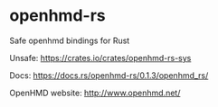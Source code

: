 # openhmd-rs
Safe openhmd bindings for Rust

Unsafe: https://crates.io/crates/openhmd-rs-sys

Docs: https://docs.rs/openhmd-rs/0.1.3/openhmd_rs/

OpenHMD website: http://www.openhmd.net/
